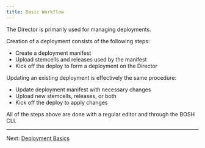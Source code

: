 ```yaml
---
title: Basic Workflow
---
```


The Director is primarily used for managing deployments.

Creation of a deployment consists of the following steps:

- Create a deployment manifest
- Upload stemcells and releases used by the manifest
- Kick off the deploy to form a deployment on the Director

Updating an existing deployment is effectively the same procedure:

- Update deployment manifest with necessary changes
- Upload new stemcells, releases, or both
- Kick off the deploy to apply changes

All of the steps above are done with a regular editor and through the BOSH CLI.

---
Next: [Deployment Basics](deployment-basics.html)

